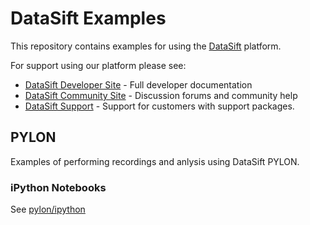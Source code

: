# DataSift Examples

This repository contains examples for using the [DataSift](http://datasift.com) platform. 

For support using our platform please see:

* [DataSift Developer Site](http://dev.datasift.com) - Full developer documentation
* [DataSift Community Site](http://community.datasift.com) - Discussion forums and community help
* [DataSift Support](http://support.datasift.com) - Support for customers with support packages.

## PYLON

Examples of performing recordings and anlysis using DataSift PYLON.

### iPython Notebooks

See [pylon/ipython](pylon/ipython)


